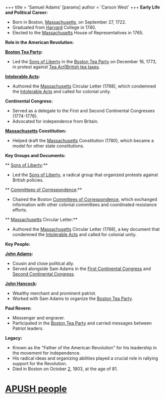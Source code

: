 +++
 title = 'Samuel Adams'
[params]
	author = 'Carson West'
+++
**Early Life and Political Career:**

* Born in Boston, [Massachusetts](./../massachusetts/), on September 27, 1722.
* Graduated from [Harvard](./../harvard/) College in 1740.
* Elected to the [Massachusetts](./../massachusetts/) House of Representatives in 1765.

**Role in the American Revolution:**

**[Boston Tea Party](./../boston-tea-party/):**

* Led the [Sons of Liberty](./../sons-of-liberty/) in the [Boston Tea Party](./../boston-tea-party/) on December 16, 1773, in protest against [Tea Act|British tea taxes](./../tea-act|british-tea-taxes/).

**[Intolerable Acts](./../intolerable-acts/):**

* Authored the [Massachusetts](./../massachusetts/) Circular Letter (1768), which condemned the [Intolerable Acts](./../intolerable-acts/) and called for colonial unity.

**Continental Congress:**

* Served as a delegate to the First and Second Continental Congresses (1774-1776).
* Advocated for independence from Britain.

**[Massachusetts](./../massachusetts/) Constitution:**

* Helped draft the [Massachusetts](./../massachusetts/) Constitution (1780), which became a model for other state constitutions.

**Key Groups and Documents:**

** [Sons of Liberty](./../sons-of-liberty/):**

* Led the [Sons of Liberty](./../sons-of-liberty/), a radical group that organized protests against British policies.

** [Committees of Correspondence](./../committees-of-correspondence/):**

* Chaired the Boston [Committees of Correspondence](./../committees-of-correspondence/), which exchanged information with other colonial committees and coordinated resistance efforts.

** [Massachusetts](./../massachusetts/) Circular Letter:**

* Authored the [Massachusetts](./../massachusetts/) Circular Letter (1768), a key document that condemned the [Intolerable Acts](./../intolerable-acts/) and called for colonial unity.

**Key People:**

**[John Adams](./../john-adams/):**

* Cousin and close political ally.
* Served alongside Sam Adams in the [First Continental Congress](./../first-continental-congress/) and [Second Continental Congress](./../second-continental-congress/).

**[John Hancock](./../john-hancock/):**

* Wealthy merchant and prominent patriot.
* Worked with Sam Adams to organize the [Boston Tea Party](./../boston-tea-party/).

**Paul Revere:**

* Messenger and engraver.
* Participated in the [Boston Tea Party](./../boston-tea-party/) and carried messages between Patriot leaders.

**Legacy:**

* Known as the "Father of the American Revolution" for his leadership in the movement for independence.
* His radical ideas and organizing abilities played a crucial role in rallying support for the Revolution.
* Died in Boston on October [2](./../2/), 1803, at the age of 81.
# [APUSH people](./../apush-people/)